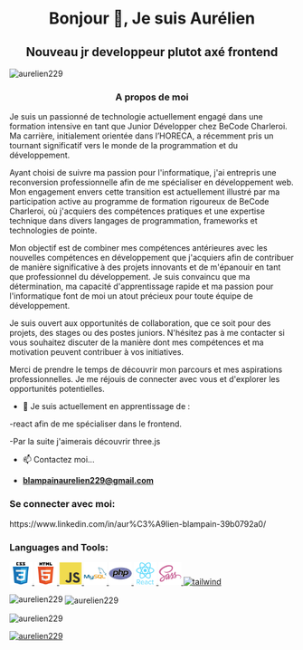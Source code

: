 <h1 align="center">Bonjour 👋, Je suis Aurélien</h1>
<h2 align="center">Nouveau jr developpeur plutot axé frontend</h2>
<p align="left"> <img src="https://komarev.com/ghpvc/?username=aurelien229&label=Profile%20views&color=0e75b6&style=flat" alt="aurelien229" /> </p>
<h3 align="center">A propos de moi</h3>
<p align="left">Je suis un passionné de technologie actuellement engagé dans une formation intensive en tant que Junior Développer chez BeCode Charleroi. Ma carrière, initialement orientée dans l’HORECA, a récemment pris un tournant significatif vers le monde de la programmation et du développement.

Ayant choisi de suivre ma passion pour l'informatique, j'ai entrepris une reconversion professionnelle afin de me spécialiser en développement web. Mon engagement envers cette transition est actuellement illustré par ma participation active au programme de formation rigoureux de BeCode Charleroi, où j'acquiers des compétences pratiques et une expertise technique dans divers langages de programmation, frameworks et technologies de pointe.

Mon objectif est de combiner mes compétences antérieures avec les nouvelles compétences en développement que j'acquiers afin de contribuer de manière significative à des projets innovants et de m'épanouir en tant que professionnel du développement. Je suis convaincu que ma détermination, ma capacité d'apprentissage rapide et ma passion pour l'informatique font de moi un atout précieux pour toute équipe de développement.

Je suis ouvert aux opportunités de collaboration, que ce soit pour des projets, des stages ou des postes juniors. N'hésitez pas à me contacter si vous souhaitez discuter de la manière dont mes compétences et ma motivation peuvent contribuer à vos initiatives.

Merci de prendre le temps de découvrir mon parcours et mes aspirations professionnelles. Je me réjouis de connecter avec vous et d'explorer les opportunités potentielles.</p>


- 🌱 Je suis actuellement en apprentissage de :

-react afin de me spécialiser dans le frontend.

-Par la suite j'aimerais découvrir three.js

- 📫 Contactez moi...

- **blampainaurelien229@gmail.com**

<h3 align="left">Se connecter avec moi:</h3>
<p align="left">https://www.linkedin.com/in/aur%C3%A9lien-blampain-39b0792a0/
</p>

<h3 align="left">Languages and Tools:</h3>
<p align="left"> <a href="https://www.w3schools.com/css/" target="_blank" rel="noreferrer"> <img src="https://raw.githubusercontent.com/devicons/devicon/master/icons/css3/css3-original-wordmark.svg" alt="css3" width="40" height="40"/> </a> <a href="https://www.w3.org/html/" target="_blank" rel="noreferrer"> <img src="https://raw.githubusercontent.com/devicons/devicon/master/icons/html5/html5-original-wordmark.svg" alt="html5" width="40" height="40"/> </a> <a href="https://developer.mozilla.org/en-US/docs/Web/JavaScript" target="_blank" rel="noreferrer"> <img src="https://raw.githubusercontent.com/devicons/devicon/master/icons/javascript/javascript-original.svg" alt="javascript" width="40" height="40"/> </a> <a href="https://www.mysql.com/" target="_blank" rel="noreferrer"> <img src="https://raw.githubusercontent.com/devicons/devicon/master/icons/mysql/mysql-original-wordmark.svg" alt="mysql" width="40" height="40"/> </a> <a href="https://www.php.net" target="_blank" rel="noreferrer"> <img src="https://raw.githubusercontent.com/devicons/devicon/master/icons/php/php-original.svg" alt="php" width="40" height="40"/> </a> <a href="https://reactjs.org/" target="_blank" rel="noreferrer"> <img src="https://raw.githubusercontent.com/devicons/devicon/master/icons/react/react-original-wordmark.svg" alt="react" width="40" height="40"/> </a> <a href="https://sass-lang.com" target="_blank" rel="noreferrer"> <img src="https://raw.githubusercontent.com/devicons/devicon/master/icons/sass/sass-original.svg" alt="sass" width="40" height="40"/> </a> <a href="https://tailwindcss.com/" target="_blank" rel="noreferrer"> <img src="https://www.vectorlogo.zone/logos/tailwindcss/tailwindcss-icon.svg" alt="tailwind" width="40" height="40"/> </a> </p>

<p><img align="left" src="https://github-readme-stats.vercel.app/api/top-langs?username=aurelien229&show_icons=true&locale=en&layout=compact" alt="aurelien229" /></p>

<p>&nbsp;<img align="center" src="https://github-readme-stats.vercel.app/api?username=aurelien229&show_icons=true&locale=en" alt="aurelien229" /></p>

<p><img align="center" src="https://github-readme-streak-stats.herokuapp.com/?user=aurelien229&" alt="aurelien229" /></p>



<p align="left"> <a href="https://github.com/ryo-ma/github-profile-trophy"><img src="https://github-profile-trophy.vercel.app/?username=aurelien229" alt="aurelien229" /></a> </p>
